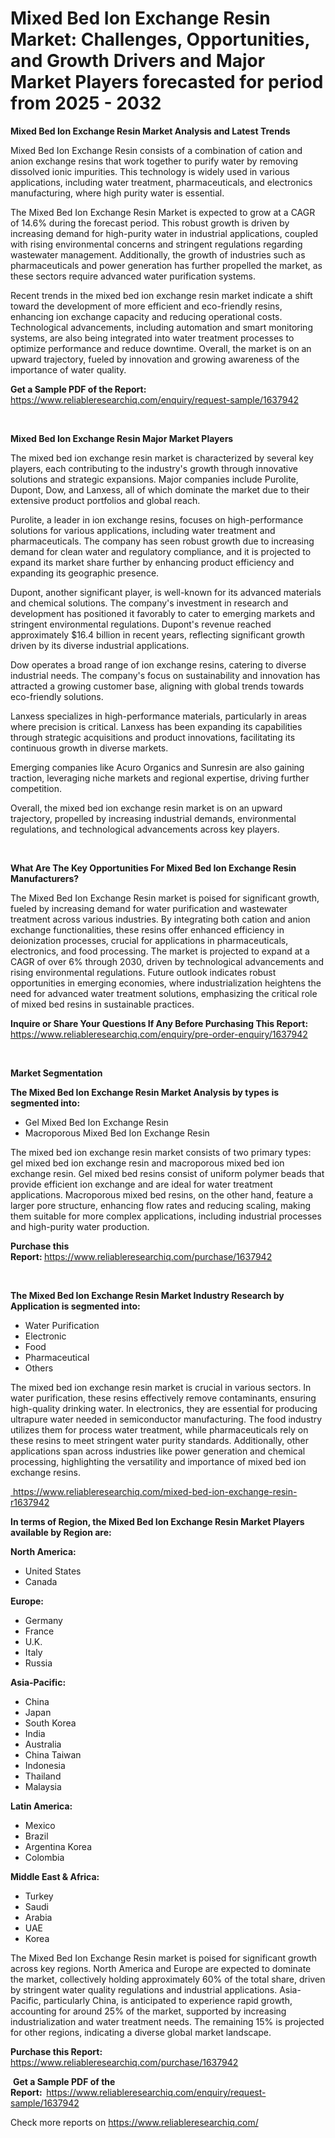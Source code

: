 <p><h1>Mixed Bed Ion Exchange Resin Market: Challenges, Opportunities, and Growth Drivers and Major Market Players forecasted for period from 2025 - 2032</h1></p><p><strong>Mixed Bed Ion Exchange Resin Market Analysis and Latest Trends</strong></p>
<p><p>Mixed Bed Ion Exchange Resin consists of a combination of cation and anion exchange resins that work together to purify water by removing dissolved ionic impurities. This technology is widely used in various applications, including water treatment, pharmaceuticals, and electronics manufacturing, where high purity water is essential.</p><p>The Mixed Bed Ion Exchange Resin Market is expected to grow at a CAGR of 14.6% during the forecast period. This robust growth is driven by increasing demand for high-purity water in industrial applications, coupled with rising environmental concerns and stringent regulations regarding wastewater management. Additionally, the growth of industries such as pharmaceuticals and power generation has further propelled the market, as these sectors require advanced water purification systems.</p><p>Recent trends in the mixed bed ion exchange resin market indicate a shift toward the development of more efficient and eco-friendly resins, enhancing ion exchange capacity and reducing operational costs. Technological advancements, including automation and smart monitoring systems, are also being integrated into water treatment processes to optimize performance and reduce downtime. Overall, the market is on an upward trajectory, fueled by innovation and growing awareness of the importance of water quality.</p></p>
<p><strong>Get a Sample PDF of the Report:&nbsp;</strong> <a href="https://www.reliableresearchiq.com/enquiry/request-sample/1637942?utm_campaign=3109&utm_medium=2&utm_source=Github&utm_content=ia&utm_term=07032025&utm_id=mixed-bed-ion-exchange-resin">https://www.reliableresearchiq.com/enquiry/request-sample/1637942</a></p>
<p>&nbsp;</p>
<p><strong>Mixed Bed Ion Exchange Resin Major Market Players</strong></p>
<p><p>The mixed bed ion exchange resin market is characterized by several key players, each contributing to the industry's growth through innovative solutions and strategic expansions. Major companies include Purolite, Dupont, Dow, and Lanxess, all of which dominate the market due to their extensive product portfolios and global reach.</p><p>Purolite, a leader in ion exchange resins, focuses on high-performance solutions for various applications, including water treatment and pharmaceuticals. The company has seen robust growth due to increasing demand for clean water and regulatory compliance, and it is projected to expand its market share further by enhancing product efficiency and expanding its geographic presence.</p><p>Dupont, another significant player, is well-known for its advanced materials and chemical solutions. The company's investment in research and development has positioned it favorably to cater to emerging markets and stringent environmental regulations. Dupont's revenue reached approximately $16.4 billion in recent years, reflecting significant growth driven by its diverse industrial applications.</p><p>Dow operates a broad range of ion exchange resins, catering to diverse industrial needs. The company's focus on sustainability and innovation has attracted a growing customer base, aligning with global trends towards eco-friendly solutions.</p><p>Lanxess specializes in high-performance materials, particularly in areas where precision is critical. Lanxess has been expanding its capabilities through strategic acquisitions and product innovations, facilitating its continuous growth in diverse markets.</p><p>Emerging companies like Acuro Organics and Sunresin are also gaining traction, leveraging niche markets and regional expertise, driving further competition.</p><p>Overall, the mixed bed ion exchange resin market is on an upward trajectory, propelled by increasing industrial demands, environmental regulations, and technological advancements across key players.</p></p>
<p>&nbsp;</p>
<p><strong>What Are The Key Opportunities For Mixed Bed Ion Exchange Resin Manufacturers?</strong></p>
<p><p>The Mixed Bed Ion Exchange Resin market is poised for significant growth, fueled by increasing demand for water purification and wastewater treatment across various industries. By integrating both cation and anion exchange functionalities, these resins offer enhanced efficiency in deionization processes, crucial for applications in pharmaceuticals, electronics, and food processing. The market is projected to expand at a CAGR of over 6% through 2030, driven by technological advancements and rising environmental regulations. Future outlook indicates robust opportunities in emerging economies, where industrialization heightens the need for advanced water treatment solutions, emphasizing the critical role of mixed bed resins in sustainable practices.</p></p>
<p><strong>Inquire or Share Your Questions If Any Before Purchasing This Report:</strong> <a href="https://www.reliableresearchiq.com/enquiry/pre-order-enquiry/1637942?utm_campaign=3109&utm_medium=2&utm_source=Github&utm_content=ia&utm_term=07032025&utm_id=mixed-bed-ion-exchange-resin">https://www.reliableresearchiq.com/enquiry/pre-order-enquiry/1637942</a></p>
<p>&nbsp;</p>
<p><strong>Market Segmentation</strong></p>
<p><strong>The Mixed Bed Ion Exchange Resin Market Analysis by types is segmented into:</strong></p>
<p><ul><li>Gel Mixed Bed Ion Exchange Resin</li><li>Macroporous Mixed Bed Ion Exchange Resin</li></ul></p>
<p><p>The mixed bed ion exchange resin market consists of two primary types: gel mixed bed ion exchange resin and macroporous mixed bed ion exchange resin. Gel mixed bed resins consist of uniform polymer beads that provide efficient ion exchange and are ideal for water treatment applications. Macroporous mixed bed resins, on the other hand, feature a larger pore structure, enhancing flow rates and reducing scaling, making them suitable for more complex applications, including industrial processes and high-purity water production.</p></p>
<p><strong>Purchase this Report:&nbsp;</strong><a href="https://www.reliableresearchiq.com/purchase/1637942?utm_campaign=3109&utm_medium=2&utm_source=Github&utm_content=ia&utm_term=07032025&utm_id=mixed-bed-ion-exchange-resin">https://www.reliableresearchiq.com/purchase/1637942</a></p>
<p>&nbsp;</p>
<p><strong>The Mixed Bed Ion Exchange Resin Market Industry Research by Application is segmented into:</strong></p>
<p><ul><li>Water Purification</li><li>Electronic</li><li>Food</li><li>Pharmaceutical</li><li>Others</li></ul></p>
<p><p>The mixed bed ion exchange resin market is crucial in various sectors. In water purification, these resins effectively remove contaminants, ensuring high-quality drinking water. In electronics, they are essential for producing ultrapure water needed in semiconductor manufacturing. The food industry utilizes them for process water treatment, while pharmaceuticals rely on these resins to meet stringent water purity standards. Additionally, other applications span across industries like power generation and chemical processing, highlighting the versatility and importance of mixed bed ion exchange resins.</p></p>
<p><a href="https://www.reliableresearchiq.com/mixed-bed-ion-exchange-resin-r1637942?utm_campaign=3109&utm_medium=2&utm_source=Github&utm_content=ia&utm_term=07032025&utm_id=mixed-bed-ion-exchange-resin">&nbsp;https://www.reliableresearchiq.com/mixed-bed-ion-exchange-resin-r1637942</a></p>
<p><strong>In terms of Region, the Mixed Bed Ion Exchange Resin Market Players available by Region are:</strong></p>
<p>
    <p> <strong> North America: </strong>
        <ul>
            <li>United States</li>
            <li>Canada</li>
        </ul>
        </p> 
    <p> <strong> Europe: </strong>
        <ul>
            <li>Germany</li>
            <li>France</li>
            <li>U.K.</li>
            <li>Italy</li>
            <li>Russia</li>
        </ul>
        </p> 
    <p> <strong> Asia-Pacific: </strong>
        <ul>
            <li>China</li>
            <li>Japan</li>
            <li>South Korea</li>
            <li>India</li>
            <li>Australia</li>
            <li>China Taiwan</li>
            <li>Indonesia</li>
            <li>Thailand</li>
            <li>Malaysia</li>
        </ul>
        </p> 
    <p> <strong> Latin America: </strong>
        <ul>
            <li>Mexico</li>
            <li>Brazil</li>
            <li>Argentina Korea</li>
            <li>Colombia</li>
        </ul>
        </p> 
    <p> <strong> Middle East & Africa: </strong>
        <ul>
            <li>Turkey</li>
            <li>Saudi</li>
            <li>Arabia</li>
            <li>UAE</li>
            <li>Korea</li>
        </ul>
    </p>
    </p>
<p><p>The Mixed Bed Ion Exchange Resin market is poised for significant growth across key regions. North America and Europe are expected to dominate the market, collectively holding approximately 60% of the total share, driven by stringent water quality regulations and industrial applications. Asia-Pacific, particularly China, is anticipated to experience rapid growth, accounting for around 25% of the market, supported by increasing industrialization and water treatment needs. The remaining 15% is projected for other regions, indicating a diverse global market landscape.</p></p>
<p><strong>Purchase this Report: </strong><a href="https://www.reliableresearchiq.com/purchase/1637942?utm_campaign=3109&utm_medium=2&utm_source=Github&utm_content=ia&utm_term=07032025&utm_id=mixed-bed-ion-exchange-resin">https://www.reliableresearchiq.com/purchase/1637942</a></p>
<p>&nbsp;<strong>Get a Sample PDF of the Report:&nbsp;&nbsp;</strong><a href="https://www.reliableresearchiq.com/enquiry/request-sample/1637942?utm_campaign=3109&utm_medium=2&utm_source=Github&utm_content=ia&utm_term=07032025&utm_id=mixed-bed-ion-exchange-resin">https://www.reliableresearchiq.com/enquiry/request-sample/1637942</a></p>
<p><strong></strong></p>
<p>Check more reports on <a href="https://www.reliableresearchiq.com/?utm_campaign=3109&utm_medium=2&utm_source=Github&utm_content=ia&utm_term=07032025&utm_id=mixed-bed-ion-exchange-resin">https://www.reliableresearchiq.com/</a></p>